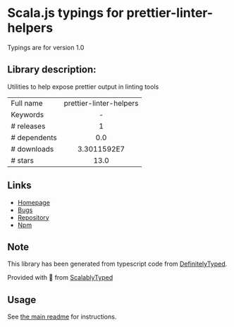 
# Scala.js typings for prettier-linter-helpers

Typings are for version 1.0

## Library description:
Utilities to help expose prettier output in linting tools

|                    |                 |
| ------------------ | :-------------: |
| Full name          | prettier-linter-helpers |
| Keywords           | - |
| # releases         | 1 |
| # dependents       | 0.0 |
| # downloads        | 3.3011592E7 |
| # stars            | 13.0 |

## Links
- [Homepage](https://github.com/prettier/prettier-linter-helpers#readme)
- [Bugs](https://github.com/prettier/prettier-linter-helpers/issues)
- [Repository](https://github.com/prettier/prettier-linter-helpers)
- [Npm](https://www.npmjs.com/package/prettier-linter-helpers)
    


## Note
This library has been generated from typescript code from [DefinitelyTyped](https://definitelytyped.org).

Provided with :purple_heart: from [ScalablyTyped](https://github.com/oyvindberg/ScalablyTyped)

## Usage
See [the main readme](../../readme.md) for instructions.


